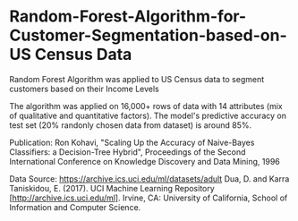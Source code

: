 # Random-Forest-Algorithm-for-Customer-Segmentation-based-on-US Census Data

Random Forest Algorithm was applied to US Census data to segment customers based on their Income Levels

The algorithm was applied on 16,000+ rows of data with 14 attributes (mix of qualitative and quantitative factors). 
The model's predictive accuracy on test set (20% randonly chosen data from dataset) is around 85%.

Publication: Ron Kohavi, "Scaling Up the Accuracy of Naive-Bayes Classifiers: a Decision-Tree Hybrid", Proceedings of the Second International Conference on Knowledge Discovery and Data Mining, 1996 

Data Source: https://archive.ics.uci.edu/ml/datasets/adult
Dua, D. and Karra Taniskidou, E. (2017). UCI Machine Learning Repository [http://archive.ics.uci.edu/ml]. Irvine, CA: University of California, School of Information and Computer Science.
